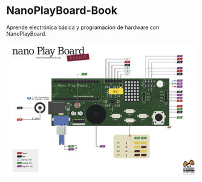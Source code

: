 # NanoPlayBoard-Book

Aprende electrónica básica y programación de hardware con NanoPlayBoard.

![](nanoplay_pinout_v1.png)